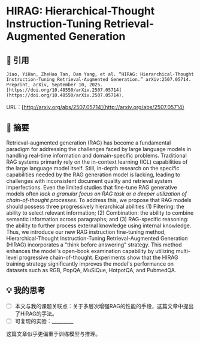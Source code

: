 # HIRAG: Hierarchical-Thought Instruction-Tuning Retrieval-Augmented Generation

## 📒 引用

```plaintext
Jiao, YiHan, ZheHao Tan, Dan Yang, et al. “HIRAG: Hierarchical-Thought Instruction-Tuning Retrieval-Augmented Generation.” arXiv:2507.05714. Preprint, arXiv, September 10, 2025. [https://doi.org/10.48550/arXiv.2507.05714](https://doi.org/10.48550/arXiv.2507.05714).
```

URL：[http://arxiv.org/abs/2507.05714](http://arxiv.org/abs/2507.05714)

## 📌 摘要

Retrieval-augmented generation (RAG) has become a fundamental paradigm for addressing the challenges faced by large language models in handling real-time information and domain-specific problems. Traditional RAG systems primarily rely on the in-context learning (ICL) capabilities of the large language model itself. Still, in-depth research on the specific capabilities needed by the RAG generation model is lacking, leading to challenges with inconsistent document quality and retrieval system imperfections. Even the limited studies that fine-tune RAG generative models often *lack a granular focus on RAG task* or *a deeper utilization of chain-of-thought processes*. To address this, we propose that RAG models should possess three progressively hierarchical abilities (1) Filtering: the ability to select relevant information; (2) Combination: the ability to combine semantic information across paragraphs; and (3) RAG-specific reasoning: the ability to further process external knowledge using internal knowledge. Thus, we introduce our new RAG instruction fine-tuning method, Hierarchical-Thought Instruction-Tuning Retrieval-Augmented Generation (HIRAG) incorporates a "think before answering" strategy. This method enhances the model's open-book examination capability by utilizing multi-level progressive chain-of-thought. Experiments show that the HIRAG training strategy significantly improves the model's performance on datasets such as RGB, PopQA, MuSiQue, HotpotQA, and PubmedQA.
## 💡 我的思考

- [ ] 本文与我的课题关联点：关于多层次增强RAG的性能的手段，这篇文章中提出了HiRAG的手法。
- [ ] 可复现的实验：_________

这篇文章似乎更偏重于训练模型与推理。